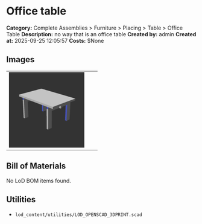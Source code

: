 # Office table
**Category:** Complete Assemblies > Furniture > Placing > Table > Office Table
**Description:** no way that is an office table
**Created by:** admin
**Created at:** 2025-09-25 12:05:57
**Costs:** $None

## Images
| | | |
|---|---|---|
| <img src="images/DiningTable_Rectangular_v1_1.jpg" alt="DiningTable_Rectangular_v1_1.jpg" width="200"/> |  |  |

## Bill of Materials
No LoD BOM items found.

## Utilities
- `lod_content/utilities/LOD_OPENSCAD_3DPRINT.scad`